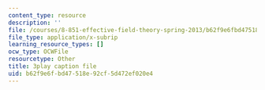 ```yaml
---
content_type: resource
description: ''
file: /courses/8-851-effective-field-theory-spring-2013/b62f9e6fbd47518e92cf5d472ef020e4_k0vA0aTcUZA.vtt
file_type: application/x-subrip
learning_resource_types: []
ocw_type: OCWFile
resourcetype: Other
title: 3play caption file
uid: b62f9e6f-bd47-518e-92cf-5d472ef020e4
---
```


